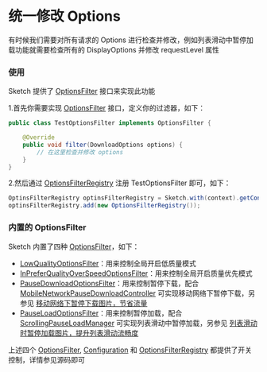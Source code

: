 # 统一修改 Options

有时候我们需要对所有请求的 Options 进行检查并修改，例如列表滑动中暂停加载功能就需要检查所有的 DisplayOptions 并修改 requestLevel 属性

### 使用

Sketch 提供了 [OptionsFilter] 接口来实现此功能

1.首先你需要实现 [OptionsFilter] 接口，定义你的过滤器，如下：

```java
public class TestOptionsFilter implements OptionsFilter {

    @Override
    public void filter(DownloadOptions options) {
        // 在这里检查并修改 options
    }
}
```

2.然后通过 [OptionsFilterRegistry] 注册 TestOptionsFilter 即可，如下：

```java
OptinsFilterRegistry optinsFilterRegistry = Sketch.with(context).getConfiguration().getOptinsFilterRegistry(); 
optinsFilterRegistry.add(new OptionsFilterRegistry());
```

### 内置的 OptionsFilter

Sketch 内置了四种 [OptionsFilter]，如下：
* [LowQualityOptionsFilter]：用来控制全局开启低质量模式
* [InPreferQualityOverSpeedOptionsFilter]：用来控制全局开启质量优先模式
* [PauseDownloadOptionsFilter]：用来控制暂停下载，配合 [MobileNetworkPauseDownloadController] 可实现移动网络下暂停下载，另参见 [移动网络下暂停下载图片，节省流量][pause_download] 
* [PauseLoadOptionsFilter]：用来控制暂停加载，配合 [ScrollingPauseLoadManager] 可实现列表滑动中暂停加载，另参见 [列表滑动时暂停加载图片，提升列表滑动流畅度][pause_load]

上述四个 [OptionsFilter], [Configuration] 和 [OptionsFilterRegistry] 都提供了开关控制，详情参见源码即可

[OptionsFilter]: ../../sketch/src/main/java/me/xiaopan/sketch/optionsfilter/OptionsFilter.java
[OptionsFilterRegistry]: ../../sketch/src/main/java/me/xiaopan/sketch/optionsfilter/OptionsFilterRegistry.java
[LowQualityOptionsFilter]: ../../sketch/src/main/java/me/xiaopan/sketch/optionsfilter/LowQualityOptionsFilter.java
[InPreferQualityOverSpeedOptionsFilter]: ../../sketch/src/main/java/me/xiaopan/sketch/optionsfilter/InPreferQualityOverSpeedOptionsFilter.java
[PauseDownloadOptionsFilter]: ../../sketch/src/main/java/me/xiaopan/sketch/optionsfilter/PauseDownloadOptionsFilter.java
[PauseLoadOptionsFilter]: ../../sketch/src/main/java/me/xiaopan/sketch/optionsfilter/PauseLoadOptionsFilter.java
[MobileNetworkPauseDownloadController]: ../../sketch/src/main/java/me/xiaopan/sketch/optionsfilter/MobileNetworkPauseDownloadController.java
[ScrollingPauseLoadManager]: ../../sample/src/main/java/me/xiaopan/sketchsample/util/ScrollingPauseLoadManager.java
[pause_download]: pause_download.md
[pause_load]: pause_load.md
[Configuration]: ../../sketch/src/main/java/me/xiaopan/sketch/Configuration.java